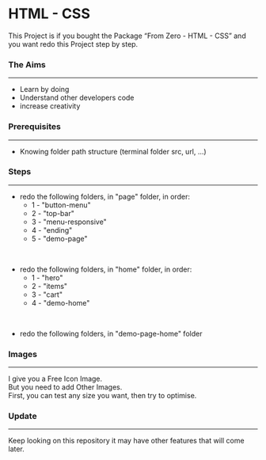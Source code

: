 # HTML - CSS

This Project is if you bought the Package “From Zero - HTML - CSS” and you want redo this Project step by step.

### The Aims
---

- Learn by doing
- Understand other developers code
- increase creativity 

### Prerequisites
---

- Knowing folder path structure (terminal folder src, url, ...)

### Steps
---

- redo the following folders, in "page" folder, in order:
    - 1 - "button-menu"
    - 2 - "top-bar"
    - 3 - "menu-responsive"
    - 4 - "ending"
    - 5 - "demo-page" 

<br>

- redo the following folders, in "home" folder, in order:
    - 1 - "hero"
    - 2 - "items"
    - 3 - "cart"
    - 4 - "demo-home" 

<br>

- redo the following folders, in "demo-page-home" folder


### Images
---

I give you a Free Icon Image.
<br>
But you need to add Other Images.
<br>
First, you can test any size you want, then try to optimise.

### Update
---

Keep looking on this repository it may have other features that will come later.

